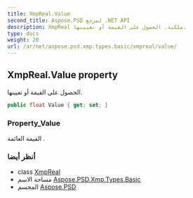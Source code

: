 ```yaml
---
title: XmpReal.Value
second_title: Aspose.PSD لمرجع .NET API
description: XmpReal ملكية. الحصول على القيمة أو تعيينها.
type: docs
weight: 20
url: /ar/net/aspose.psd.xmp.types.basic/xmpreal/value/
---
```

## XmpReal.Value property

الحصول على القيمة أو تعيينها.

```csharp
public float Value { get; set; }
```

### Property_Value

القيمة العائمة .

### أنظر أيضا

* class [XmpReal](../)
* مساحة الاسم [Aspose.PSD.Xmp.Types.Basic](../../xmpreal/)
* المجسم [Aspose.PSD](../../../)


